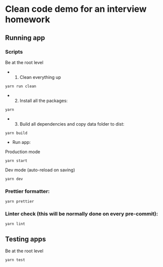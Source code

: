 
# Clean code demo for an interview homework

## Running app

### Scripts

Be at the root level

*
    1. Clean everything up

```
yarn run clean
```

*
    2. Install all the packages:

```
yarn
``` 

*
    3. Build all dependencies and copy data folder to dist:

```
yarn build
```

* Run app:

Production mode

```
yarn start
```

Dev mode (auto-reload on saving)

```
yarn dev
```

### Prettier formatter:

```
yarn prettier
``` 

### Linter check (this will be normally done on every pre-commit):

```
yarn lint
``` 

## Testing apps

Be at the root level

```
yarn test
``` 
